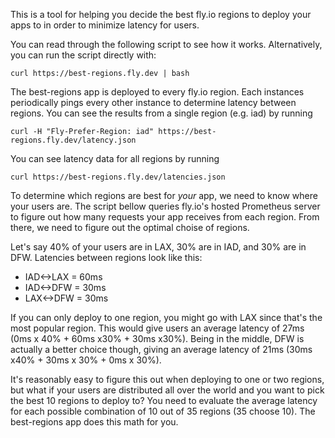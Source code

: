This is a tool for helping you decide the best fly.io regions to deploy
your apps to in order to minimize latency for users.

You can read through the following script to see how it works. Alternatively,
you can run the script directly with:

  `curl https://best-regions.fly.dev | bash`

The best-regions app is deployed to every fly.io region. Each instances
periodically pings every other instance to determine latency between regions.
You can see the results from a single region (e.g. iad) by running

  `curl -H "Fly-Prefer-Region: iad" https://best-regions.fly.dev/latency.json`

You can see latency data for all regions by running

  `curl https://best-regions.fly.dev/latencies.json`

To determine which regions are best for _your_ app, we need to know where
your users are. The script bellow queries fly.io's hosted Prometheus server
to figure out how many requests your app receives from each region. From
there, we need to figure out the optimal choise of regions.

Let's say 40% of your users are in LAX, 30% are in IAD, and 30% are in DFW.
Latencies between regions look like this:

  - IAD<->LAX = 60ms
  - IAD<->DFW = 30ms
  - LAX<->DFW = 30ms

If you can only deploy to one region, you might go with LAX since that's the
most popular region. This would give users an average latency of 27ms
(0ms x 40% + 60ms x30% + 30ms x30%). Being in the middle, DFW is actually a
better choice though, giving an average latency of 21ms
(30ms x40% + 30ms x 30% + 0ms x 30%).

It's reasonably easy to figure this out when deploying to one or two regions,
but what if your users are distributed all over the world and you want to
pick the best 10 regions to deploy to? You need to evaluate the average
latency for each possible combination of 10 out of 35 regions (35 choose
10). The best-regions app does this math for you.
